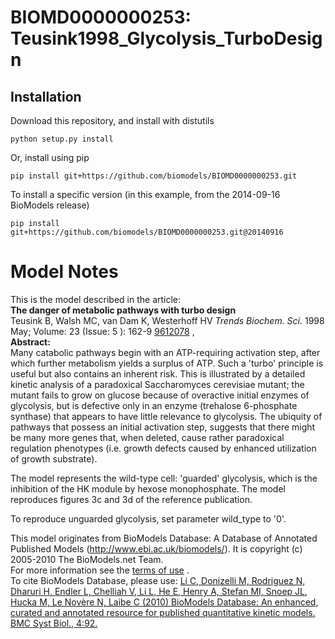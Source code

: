 # BIOMD0000000253: Teusink1998_Glycolysis_TurboDesign

## Installation

Download this repository, and install with distutils

`python setup.py install`

Or, install using pip

`pip install git+https://github.com/biomodels/BIOMD0000000253.git`

To install a specific version (in this example, from the 2014-09-16 BioModels release)

`pip install git+https://github.com/biomodels/BIOMD0000000253.git@20140916`


# Model Notes


This is the model described in the article:  
**The danger of metabolic pathways with turbo design**   
Teusink B, Walsh MC, van Dam K, Westerhoff HV _Trends Biochem. Sci._ 1998 May;
Volume: 23 (Issue: 5 ): 162-9
[9612078](http://www.ncbi.nlm.nih.gov/pubmed/9612078) ,  
**Abstract:**   
Many catabolic pathways begin with an ATP-requiring activation step, after
which further metabolism yields a surplus of ATP. Such a 'turbo' principle is
useful but also contains an inherent risk. This is illustrated by a detailed
kinetic analysis of a paradoxical Saccharomyces cerevisiae mutant; the mutant
fails to grow on glucose because of overactive initial enzymes of glycolysis,
but is defective only in an enzyme (trehalose 6-phosphate synthase) that
appears to have little relevance to glycolysis. The ubiquity of pathways that
possess an initial activation step, suggests that there might be many more
genes that, when deleted, cause rather paradoxical regulation phenotypes (i.e.
growth defects caused by enhanced utilization of growth substrate).

The model represents the wild-type cell: 'guarded' glycolysis, which is the
inhibition of the HK module by hexose monophosphate. The model reproduces
figures 3c and 3d of the reference publication.

To reproduce unguarded glycolysis, set parameter wild_type to '0'.

This model originates from BioModels Database: A Database of Annotated
Published Models (http://www.ebi.ac.uk/biomodels/). It is copyright (c)
2005-2010 The BioModels.net Team.  
For more information see the [terms of
use](http://www.ebi.ac.uk/biomodels/legal.html) .  
To cite BioModels Database, please use: [Li C, Donizelli M, Rodriguez N,
Dharuri H, Endler L, Chelliah V, Li L, He E, Henry A, Stefan MI, Snoep JL,
Hucka M, Le Novère N, Laibe C (2010) BioModels Database: An enhanced, curated
and annotated resource for published quantitative kinetic models. BMC Syst
Biol., 4:92.](http://www.ncbi.nlm.nih.gov/pubmed/20587024)


